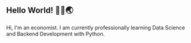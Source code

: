 <h2> Hello World! 🙌✨🌏</h2>
Hi, I'm an economist. I am currently professionally learning Data Science and Backend Development with Python.


<!---
Ana-Reyna/Ana-Reyna is a ✨ special ✨ repository because its `README.md` (this file) appears on your GitHub profile.
You can click the Preview link to take a look at your changes.
--->
